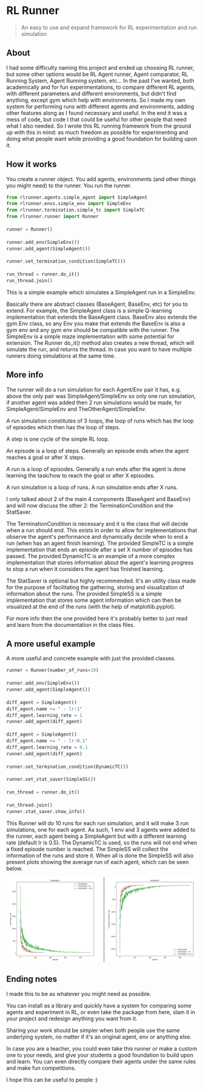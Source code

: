 # RL Runner

> An easy to use and expand framework for RL experimentation and run simulation

## About

I had some difficulty naming this project and ended up choosing RL runner, but some other options would be RL Agent runner, Agent comparator, RL Running System, Agent Running system, etc...
In the past I've wanted, both academically and for fun experimentations, to compare different RL agents, with different parameters and different environments, but didn't find anything, except gym which help with environments. So I made my own system for performing runs with different agents and environments, adding other features along as I found necessary and useful. In the end it was a mess of code, but code I that could be useful for other people that need what I also needed. So I wrote this RL running framework from the ground up with this in mind: as much freedom as possible for experimenting and doing what people want while providing a good foundation for building upon it.

## How it works

You create a runner object. You add agents, environments (and other things you might need) to the runner. You run the runner.

```python
from rlrunner.agents.simple_agent import SimpleAgent
from rlrunner.envs.simple_env import SimpleEnv
from rlrunner.termination.simple_tc import SimpleTC
from rlrunner.runner import Runner

runner = Runner()

runner.add_env(SimpleEnv())
runner.add_agent(SimpleAgent())

runner.set_termination_condition(SimpleTC())

run_thread = runner.do_it()
run_thread.join()
```

This is a simple example which simulates a SimpleAgent run in a SimpleEnv.

Basically there are abstract classes (BaseAgent, BaseEnv, etc) for you to extend.
For example, the SimpleAgent class is a simple Q-learning implementation that extends the BaseAgent class.
BaseEnv also extends the gym.Env class, so any Env you make that extends the BaseEnv is also a gym env and any gym env should be compatible with the runner.
The SimpleEnv is a simple maze implementation with some potential for extension.
The Runner do_it() method also creates a new thread, which will simulate the run, and returns the thread. In case you want to have multiple runners doing simulations at the same time.

## More info

The runner will do a run simulation for each Agent/Env pair it has, e.g. above the only pair was SimpleAgent/SimpleEnv so only one run simulation, if another agent was added then 2 run simulations would be made, for SimpleAgent/SimpleEnv and TheOtherAgent/SimpleEnv.

A run simulation constitutes of 3 loops, the loop of runs which has the loop of episodes which then has the loop of steps.

A step is one cycle of the simple RL loop.

An episode is a loop of steps. Generally an episode ends when the agent reaches a goal or after X steps.

A run is a loop of episodes. Generally a run ends after the agent is done learning the task/how to reach the goal or after X episodes.

A run simulation is a loop of runs. A run simulation ends after X runs.

I only talked about 2 of the main 4 components (BaseAgent and BaseEnv) and will now discuss the other 2: the TerminationCondition and the StatSaver.

The TerminationCondition is necessary and it is the class that will decide when a run should end. This exists in order to allow for implementations that observe the agent's performance and dynamically decide when to end a run (when has an agent finish learning). The provided SimpleTC is a simple implementation that ends an episode after a set X number of episodes has passed. The provided DynamicTC is an example of a more complex implementation that stores information about the agent's learning progress to stop a run when it considers the agent has finished learning.

The StatSaver is optional but highly recommended. It's an utility class made for the purpose of facilitating the gathering, storing and visualization of information about the runs. The provided SimpleSS is a simple implementation that stores some agent information which can then be visualized at the end of the runs (with the help of matplotlib.pyplot).

For more info then the one provided here it's probably better to just read and learn from the documentation in the class files.

## A more useful example
A more useful and concrete example with just the provided classes.

```python
runner = Runner(number_of_runs=10)

runner.add_env(SimpleEnv())
runner.add_agent(SimpleAgent())

diff_agent = SimpleAgent()
diff_agent.name += " - lr:1"
diff_agent.learning_rate = 1
runner.add_agent(diff_agent)

diff_agent = SimpleAgent()
diff_agent.name += " - lr:0.1"
diff_agent.learning_rate = 0.1
runner.add_agent(diff_agent)

runner.set_termination_condition(DynamicTC())

runner.set_stat_saver(SimpleSS())

run_thread = runner.do_it()

run_thread.join()
runner.stat_saver.show_info()
```

This Runner will do 10 runs for each run simulation, and it will make 3 run simulations, one for each agent.
As such, 1 env and 3 agents were added to the runner, each agent being a SimpleAgent but with a different learning rate (default lr is 0.5).
The DynamicTC is used, so the runs will not end when a fixed episode number is reached.
The SimpleSS will collect the information of the runs and store it.
When all is done the SimpleSS will also present plots showing the average run of each agent, which can be seen below.

![Example Plots](example.PNG)

## Ending notes

I made this to be as whatever you might need as possible.

You can install as a library and quickly have a system for comparing some agents and experiment in RL, 
or even take the package from here, slam it in your project and redesign anything you want from it.

Sharing your work should be simpler when both people use the same underlying system, no matter if it's an original agent, env or anything else.

In case you are a teacher, you could even take this runner or make a custom one to your needs, and give your students a good foundation to build upon and learn. You can even directly compare their agents under the same rules and make fun competitions.

I hope this can be useful to people :)
